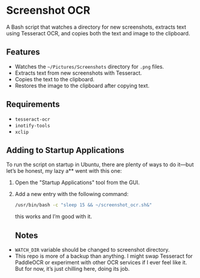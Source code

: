 # Screenshot OCR 

A Bash script that watches a directory for new screenshots, extracts text using Tesseract OCR, and copies both the text and image to the clipboard.

## Features
- Watches the `~/Pictures/Screenshots` directory for `.png` files.
- Extracts text from new screenshots with Tesseract.
- Copies the text to the clipboard.
- Restores the image to the clipboard after copying text.

## Requirements
- `tesseract-ocr`
- `inotify-tools`
- `xclip`

## Adding to Startup Applications
To run the script on startup in Ubuntu, there are plenty of ways to do it—but let’s be honest, my lazy a** went with this one:
1. Open the "Startup Applications" tool from the GUI.
2. Add a new entry with the following command:
   ```bash
   /usr/bin/bash -c "sleep 15 && ~/screenshot_ocr.sh&"
   ```
   this works and I’m good with it.

   ## Notes
- `WATCH_DIR` variable should be changed to screenshot directory.
- This repo is more of a backup than anything. I might swap Tesseract for PaddleOCR or experiment with other OCR services if I ever feel like it. But for now, it’s just chilling here, doing its job.
